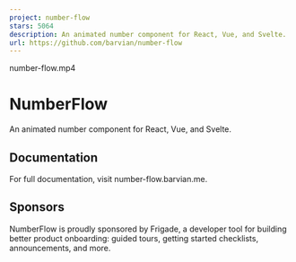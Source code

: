 ```yaml
---
project: number-flow
stars: 5064
description: An animated number component for React, Vue, and Svelte.
url: https://github.com/barvian/number-flow
---
```


number-flow.mp4

NumberFlow
==========

An animated number component for React, Vue, and Svelte.

Documentation
-------------

For full documentation, visit number-flow.barvian.me.

Sponsors
--------

NumberFlow is proudly sponsored by Frigade, a developer tool for building better product onboarding: guided tours, getting started checklists, announcements, and more.

